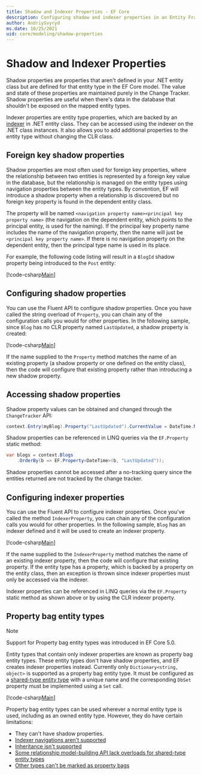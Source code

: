 ```yaml
---
title: Shadow and Indexer Properties - EF Core
description: Configuring shadow and indexer properties in an Entity Framework Core model
author: AndriySvyryd
ms.date: 10/25/2021
uid: core/modeling/shadow-properties
---
```

# Shadow and Indexer Properties

Shadow properties are properties that aren't defined in your .NET entity class but are defined for that entity type in the EF Core model. The value and state of these properties are maintained purely in the Change Tracker. Shadow properties are useful when there's data in the database that shouldn't be exposed on the mapped entity types.

Indexer properties are entity type properties, which are backed by an [indexer](/dotnet/csharp/programming-guide/indexers/) in .NET entity class. They can be accessed using the indexer on the .NET class instances. It also allows you to add additional properties to the entity type without changing the CLR class.

## Foreign key shadow properties

Shadow properties are most often used for foreign key properties, where the relationship between two entities is represented by a foreign key value in the database, but the relationship is managed on the entity types using navigation properties between the entity types. By convention, EF will introduce a shadow property when a relationship is discovered but no foreign key property is found in the dependent entity class.

The property will be named `<navigation property name><principal key property name>` (the navigation on the dependent entity, which points to the principal entity, is used for the naming). If the principal key property name includes the name of the navigation property, then the name will just be `<principal key property name>`. If there is no navigation property on the dependent entity, then the principal type name is used in its place.

For example, the following code listing will result in a `BlogId` shadow property being introduced to the `Post` entity:

[!code-csharp[Main](../../../samples/core/Modeling/ShadowAndIndexerProperties/ShadowForeignKey.cs?name=Conventions&highlight=21-23)]

## Configuring shadow properties

You can use the Fluent API to configure shadow properties. Once you have called the string overload of `Property`, you can chain any of the configuration calls you would for other properties. In the following sample, since `Blog` has no CLR property named `LastUpdated`, a shadow property is created:

[!code-csharp[Main](../../../samples/core/Modeling/ShadowAndIndexerProperties/ShadowProperty.cs?name=ShadowProperty&highlight=8)]

If the name supplied to the `Property` method matches the name of an existing property (a shadow property or one defined on the entity class), then the code will configure that existing property rather than introducing a new shadow property.

## Accessing shadow properties

Shadow property values can be obtained and changed through the `ChangeTracker` API:

```csharp
context.Entry(myBlog).Property("LastUpdated").CurrentValue = DateTime.Now;
```

Shadow properties can be referenced in LINQ queries via the `EF.Property` static method:

```csharp
var blogs = context.Blogs
    .OrderBy(b => EF.Property<DateTime>(b, "LastUpdated"));
```

Shadow properties cannot be accessed after a no-tracking query since the entities returned are not tracked by the change tracker.

## Configuring indexer properties

You can use the Fluent API to configure indexer properties. Once you've called the method `IndexerProperty`, you can chain any of the configuration calls you would for other properties. In the following sample, `Blog` has an indexer defined and it will be used to create an indexer property.

[!code-csharp[Main](../../../samples/core/Modeling/ShadowAndIndexerProperties/IndexerProperty.cs?name=IndexerProperty&highlight=7)]

If the name supplied to the `IndexerProperty` method matches the name of an existing indexer property, then the code will configure that existing property. If the entity type has a property, which is backed by a property on the entity class, then an exception is thrown since indexer properties must only be accessed via the indexer.

Indexer properties can be referenced in LINQ queries via the `EF.Property` static method as shown above or by using the CLR indexer property.

## Property bag entity types

> [!NOTE]
> Support for Property bag entity types was introduced in EF Core 5.0.

Entity types that contain only indexer properties are known as property bag entity types. These entity types don't have shadow properties, and EF creates indexer properties instead. Currently only `Dictionary<string, object>` is supported as a property bag entity type. It must be configured as a [shared-type entity type](xref:core/modeling/entity-types#shared-type-entity-types) with a unique name and the corresponding `DbSet` property must be implemented using a `Set` call.

[!code-csharp[Main](../../../samples/core/Modeling/ShadowAndIndexerProperties/SharedType.cs?name=SharedType&highlight=3,7)]

Property bag entity types can be used wherever a normal entity type is used, including as an owned entity type. However, they do have certain limitations:

- They can't have shadow properties.
- [Indexer navigations aren't supported](https://github.com/dotnet/efcore/issues/13729)
- [Inheritance isn't supported](https://github.com/dotnet/efcore/issues/9630)
- [Some relationship model-building API lack overloads for shared-type entity types](https://github.com/dotnet/efcore/issues/23255)
- [Other types can't be marked as property bags](https://github.com/dotnet/efcore/issues/22009)
